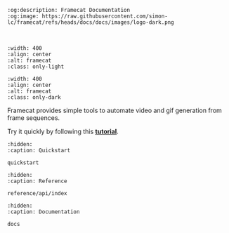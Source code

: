 ```{eval-rst}
:og:description: Framecat Documentation
:og:image: https://raw.githubusercontent.com/simon-lc/framecat/refs/heads/docs/docs/images/logo-dark.png
```

<br/>

```{image} _static/images/logo-light.svg
:width: 400
:align: center
:alt: framecat
:class: only-light
```

```{image} _static/images/logo-dark.svg
:width: 400
:align: center
:alt: framecat
:class: only-dark
```

Framecat provides simple tools to automate video and gif generation from frame sequences.

Try it quickly by following this [**tutorial**](quickstart.md).

```{toctree}
:hidden:
:caption: Quickstart

quickstart
```

```{toctree}
:hidden:
:caption: Reference

reference/api/index
```


```{toctree}
:hidden:
:caption: Documentation

docs
```
